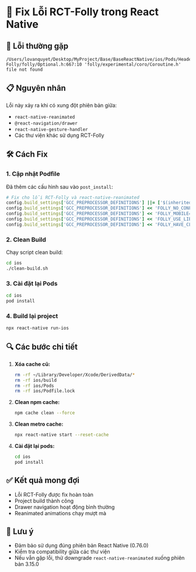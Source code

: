 # 🔧 Fix Lỗi RCT-Folly trong React Native

## 🚨 Lỗi thường gặp

```
/Users/lovanquyet/Desktop/MyProject/Base/BaseReactNative/ios/Pods/Headers/Public/RCT-Folly/folly/Optional.h:667:10 'folly/experimental/coro/Coroutine.h' file not found
```

## 📋 Nguyên nhân

Lỗi này xảy ra khi có xung đột phiên bản giữa:

- `react-native-reanimated`
- `@react-navigation/drawer`
- `react-native-gesture-handler`
- Các thư viện khác sử dụng RCT-Folly

## 🛠️ Cách Fix

### 1. Cập nhật Podfile

Đã thêm các cấu hình sau vào `post_install`:

```ruby
# Fix cho lỗi RCT-Folly và react-native-reanimated
config.build_settings['GCC_PREPROCESSOR_DEFINITIONS'] ||= ['$(inherited)']
config.build_settings['GCC_PREPROCESSOR_DEFINITIONS'] << 'FOLLY_NO_CONFIG=1'
config.build_settings['GCC_PREPROCESSOR_DEFINITIONS'] << 'FOLLY_MOBILE=1'
config.build_settings['GCC_PREPROCESSOR_DEFINITIONS'] << 'FOLLY_USE_LIBCPP=1'
config.build_settings['GCC_PREPROCESSOR_DEFINITIONS'] << 'FOLLY_HAVE_CLOCK_GETTIME=1'
```

### 2. Clean Build

Chạy script clean build:

```bash
cd ios
./clean-build.sh
```

### 3. Cài đặt lại Pods

```bash
cd ios
pod install
```

### 4. Build lại project

```bash
npx react-native run-ios
```

## 🔍 Các bước chi tiết

1. **Xóa cache cũ:**

   ```bash
   rm -rf ~/Library/Developer/Xcode/DerivedData/*
   rm -rf ios/build
   rm -rf ios/Pods
   rm -rf ios/Podfile.lock
   ```

2. **Clean npm cache:**

   ```bash
   npm cache clean --force
   ```

3. **Clean metro cache:**

   ```bash
   npx react-native start --reset-cache
   ```

4. **Cài đặt lại pods:**
   ```bash
   cd ios
   pod install
   ```

## ✅ Kết quả mong đợi

- Lỗi RCT-Folly được fix hoàn toàn
- Project build thành công
- Drawer navigation hoạt động bình thường
- Reanimated animations chạy mượt mà

## 🚀 Lưu ý

- Đảm bảo sử dụng đúng phiên bản React Native (0.76.0)
- Kiểm tra compatibility giữa các thư viện
- Nếu vẫn gặp lỗi, thử downgrade `react-native-reanimated` xuống phiên bản 3.15.0

